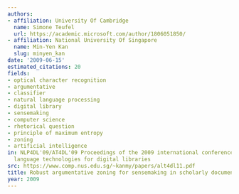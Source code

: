 ```yaml
---
authors:
- affiliation: University Of Cambridge
  name: Simone Teufel
  url: https://academic.microsoft.com/author/1806051850/
- affiliation: National University Of Singapore
  name: Min-Yen Kan
  slug: minyen_kan
date: '2009-06-15'
estimated_citations: 20
fields:
- optical character recognition
- argumentative
- classifier
- natural language processing
- digital library
- sensemaking
- computer science
- rhetorical question
- principle of maximum entropy
- zoning
- artificial intelligence
in: NLP4DL'09/AT4DL'09 Proceedings of the 2009 international conference on Advanced
  language technologies for digital libraries
src: https://www.comp.nus.edu.sg/~kanmy/papers/alt4dl11.pdf
title: Robust argumentative zoning for sensemaking in scholarly documents
year: 2009
---
```

